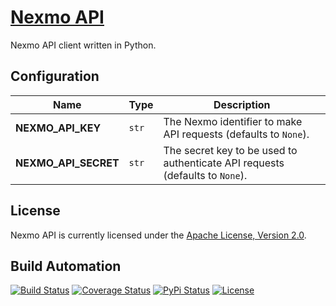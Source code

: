 # [Nexmo API](http://nexmo-api.hive.pt)

Nexmo API client written in Python.

## Configuration

| Name                 | Type  | Description                                                                  |
| -------------------- | ----- | ---------------------------------------------------------------------------- |
| **NEXMO_API_KEY**    | `str` | The Nexmo identifier to make API requests (defaults to `None`).              |
| **NEXMO_API_SECRET** | `str` | The secret key to be used to authenticate API requests (defaults to `None`). |

## License

Nexmo API is currently licensed under the [Apache License, Version 2.0](http://www.apache.org/licenses/).

## Build Automation

[![Build Status](https://app.travis-ci.com/hivesolutions/nexmo-api.svg?branch=master)](https://travis-ci.com/github/hivesolutions/nexmo-api)
[![Coverage Status](https://coveralls.io/repos/hivesolutions/nexmo-api/badge.svg?branch=master)](https://coveralls.io/r/hivesolutions/nexmo-api?branch=master)
[![PyPi Status](https://img.shields.io/pypi/v/nexmo-api.svg)](https://pypi.python.org/pypi/nexmo-api)
[![License](https://img.shields.io/badge/license-Apache%202.0-blue.svg)](https://www.apache.org/licenses/)
